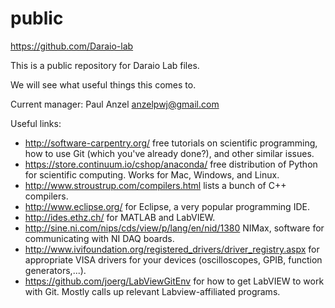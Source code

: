 public
======
https://github.com/Daraio-lab

This is a public repository for Daraio Lab files.

We will see what useful things this comes to.

Current manager:
Paul Anzel
anzelpwj@gmail.com

Useful links:
- http://software-carpentry.org/ free tutorials on scientific programming, how to use Git (which you've already done?), and other similar issues.
- https://store.continuum.io/cshop/anaconda/ free distribution of Python for scientific computing. Works for Mac, Windows, and Linux.
- http://www.stroustrup.com/compilers.html lists a bunch of C++ compilers.
- http://www.eclipse.org/ for Eclipse, a very popular programming IDE.
- http://ides.ethz.ch/ for MATLAB and LabVIEW.
- http://sine.ni.com/nips/cds/view/p/lang/en/nid/1380 NIMax, software for communicating with NI DAQ boards.
- http://www.ivifoundation.org/registered_drivers/driver_registry.aspx for appropriate VISA drivers for your devices (oscilloscopes, GPIB, function generators,...).
- https://github.com/joerg/LabViewGitEnv for how to get LabVIEW to work with Git. Mostly calls up relevant Labview-affiliated programs.
